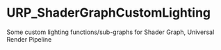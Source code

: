 # URP_ShaderGraphCustomLighting
Some custom lighting functions/sub-graphs for Shader Graph, Universal Render Pipeline
